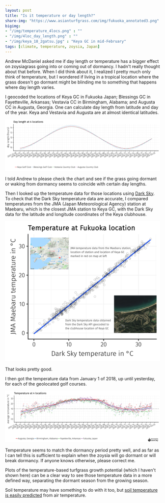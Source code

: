 ```yaml
---
layout: post
title: "Is it temperature or day length?"
share-img: "https://www.asianturfgrass.com/img/fukuoka_annotated3.png"
bigimg:
- "/img/temperature_4locs.png" : ""
- "/img/4loc_day_length.png" : ""
- "/img/keya_18_2gatsu.jpg" : "Keya GC in mid-February"
tags: [climate, temperature, zoysia, Japan]
---
```


Andrew McDaniel asked me if day length or temperature has a bigger effect on zoysiagrass going into or coming out of dormancy. I hadn't really thought about that before. When I did think about it, I realized I pretty much only think of temperature, but I wondered if living in a tropical location where the grass doesn't go dormant might be blinding me to something that happens where day length varies. 

I geocoded the locations of Keya GC in Fukuoka Japan; Blessings GC in Fayetteville, Arkansas; Vestavia CC in Birmingham, Alabama; and Augusta CC in Augusta, Georgia. One can calculate day length from latitude and day of the year. Keya and Vestavia and Augusta are at almost identical latitudes.

![day length](/img/4loc_day_length.png)

I told Andrew to please check the chart and see if the grass going dormant or waking from dormancy seems to coincide with certain day lengths.

Then I looked up the temperature data for those locations using [Dark Sky](https://darksky.net). To check that the Dark Sky temperature data are accurate, I compared temperatures from the JMA (Japan Meteorological Agency) station at Maebaru, which is the closest JMA station to Keya GC, with the Dark Sky data for the latitude and longitude coordinates of the Keya clubhouse. 

![keya dark sky vs maebaru jma temperature data](/img/fukuoka_annotated3.png)

That looks pretty good.

I then got the temperature data from January 1 of 2018, up until yesterday, for each of the geolocated golf courses. 

![temperatures 4 locations](/img/temperature_4locs.png)

Temperature seems to match the dormancy period pretty well, and as far as I can tell this is sufficient to explain when the zoysia will go dormant or will break dormancy. If anyone knows otherwise, please correct me. 

Plots of the temperature-based turfgrass growth potential (which I haven't shown here) can be a clear way to see those temperature data in a more defined way, separating the dormant season from the growing season.

Soil temperature may have something to do with it too, but [soil temperature is easily predicted](https://www.asianturfgrass.com/2018-08-10-soil-temperature-turf-hack/) from air temperature.
